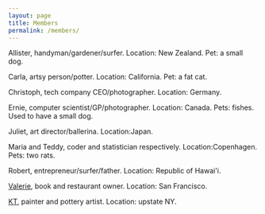 ```yaml
---
layout: page
title: Members
permalink: /members/
---
```



Allister, handyman/gardener/surfer. Location: New Zealand. Pet: a small dog.

Carla, artsy person/potter. Location: California. Pet: a fat cat.

Christoph, tech company CEO/photographer. Location: Germany.

Ernie, computer scientist/GP/photographer. Location: Canada. Pets: fishes. Used to have a small dog.

Juliet, art director/ballerina. Location:Japan. 

Maria and Teddy, coder and statistician respectively. Location:Copenhagen. Pets: two rats.

Robert, entrepreneur/surfer/father. Location: Republic of Hawai'i. 

[Valerie](http://www.valerieluu.com), book  and restaurant owner. Location: San Francisco. 

[KT](https://www.kristintexeira.com/), painter and pottery artist. Location: upstate NY. 
